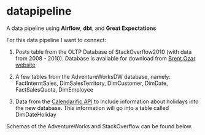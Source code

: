 # datapipeline
A data pipeline using **Airflow**, **dbt**, and **Great Expectations**

For this data pipeline I want to connect:	
1. Posts table from the OLTP Database of StackOverflow2010 (with data from 2008 - 2010).
Database is available for download from [Brent Ozar website](https://www.brentozar.com/archive/2015/10/how-to-download-the-stack-overflow-database-via-bittorrent/)

2. A few tables from the AdventureWorksDW database, namely: FactInterntSales, DimSalesTerritory, DimCustomer, DimDate, FactSalesQuota, DimEmployee

3. Data from the [Calendarific API](https://calendarific.com/) to include information about holidays into the new database. This information will go into a table called DimDateHoliday

Schemas of the AdventureWorks and StackOverflow can be found below. 
